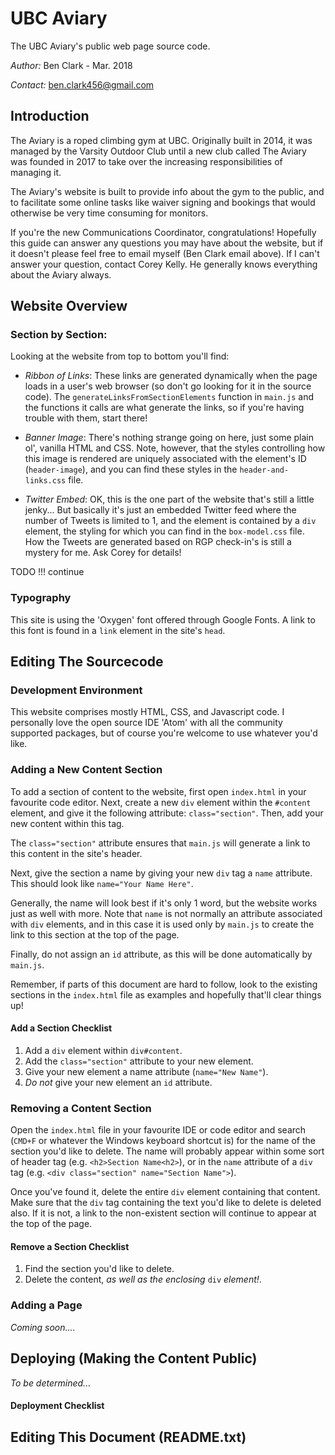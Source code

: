 # UBC Aviary
The UBC Aviary's public web page source code.

_Author:_ Ben Clark - Mar. 2018

_Contact:_ ben.clark456@gmail.com

## Introduction

The Aviary is a roped climbing gym at UBC. Originally built in 2014,
it was managed by the Varsity Outdoor Club until a new club called
The Aviary was founded in 2017 to take over the increasing
responsibilities of managing it.

The Aviary's website is built to provide info about the gym to the
public, and to facilitate some online tasks like waiver signing and
bookings that would otherwise be very time consuming for monitors.

If you're the new Communications Coordinator, congratulations!
Hopefully this guide can answer any questions you may have about the
website, but if it doesn't please feel free to email myself (Ben Clark
email above). If I can't answer your question, contact Corey Kelly.
He generally knows everything about the Aviary always.

## Website Overview

### Section by Section:

Looking at the website from top to bottom you'll find:

- *Ribbon of Links*: These links are generated dynamically when the
page loads in a user's web browser (so don't go looking for it in
the source code). The `generateLinksFromSectionElements` function in
`main.js` and the functions it calls are what generate the links, so
if you're having trouble with them, start there!

- *Banner Image*: There's nothing strange going on here, just some
plain ol', vanilla HTML and CSS. Note, however, that the styles
controlling how this image is rendered are uniquely associated with
the element's ID (`header-image`), and you can find these styles in
the `header-and-links.css` file.

- *Twitter Embed*: OK, this is the one part of the website that's
still a little jenky... But basically it's just an embedded Twitter
feed where the number of Tweets is limited to 1, and the element is
contained by a `div` element, the styling for which you can find in
the `box-model.css` file. How the Tweets are generated based on RGP
check-in's is still a mystery for me. Ask Corey for details!

TODO !!! continue 

### Typography
This site is using the 'Oxygen' font offered through Google Fonts.
A link to this font is found in a `link` element in the site's
`head`.


## Editing The Sourcecode

### Development Environment
This website comprises mostly HTML, CSS, and Javascript code. I
personally love the open source IDE 'Atom' with all the community
supported packages, but of course you're welcome to use whatever
you'd like.


### Adding a New Content Section

To add a section of content to the website, first open `index.html`
in your favourite code editor. Next, create a new `div` element within
the `#content` element, and give it the following attribute:
`class="section"`. Then, add your new content within this  tag.

The `class="section"` attribute ensures that `main.js` will generate
a link to this content in the site's header.

Next, give the section a name by giving your new `div` tag a `name`
attribute. This should look like `name="Your Name Here"`.

Generally, the name will look best if it's only 1 word, but the
website works just as well with more. Note that `name` is not normally
an attribute associated with `div` elements, and in this case it is used only by
`main.js` to create the link to this section at the top of the page.

Finally, do not assign an `id` attribute, as this will be done
automatically by `main.js`.

Remember, if parts of this document are hard to follow, look to the
existing sections in the `index.html` file as examples and hopefully
that'll clear things up!

#### Add a Section Checklist

1. Add a `div` element within `div#content`.
2. Add the `class="section"` attribute to your new element.
3. Give your new element a name attribute (`name="New Name"`).
4. _Do not_ give your new element an `id` attribute.


### Removing a Content Section

Open the `index.html` file in your favourite IDE or code editor and
search (`CMD+F` or whatever the Windows keyboard shortcut is) for the
name of the section you'd like to delete. The name will probably
appear within some sort of header tag (e.g. `<h2>Section Name<h2>`),
or in the `name` attribute of a `div` tag (e.g.
`<div class="section" name="Section Name">`).

Once you've found it, delete the entire `div` element containing that
content. Make sure that the `div` tag containing the text you'd like
to delete is deleted also. If it is not, a link to the non-existent
section will continue to appear at the top of the page.

#### Remove a Section Checklist

1. Find the section you'd like to delete.
2. Delete the content, _as well as the enclosing_ `div` _element!_.


### Adding a Page

_Coming soon...._

## Deploying (Making the Content Public)

_To be determined..._

#### Deployment Checklist



## Editing This Document (README.txt)
